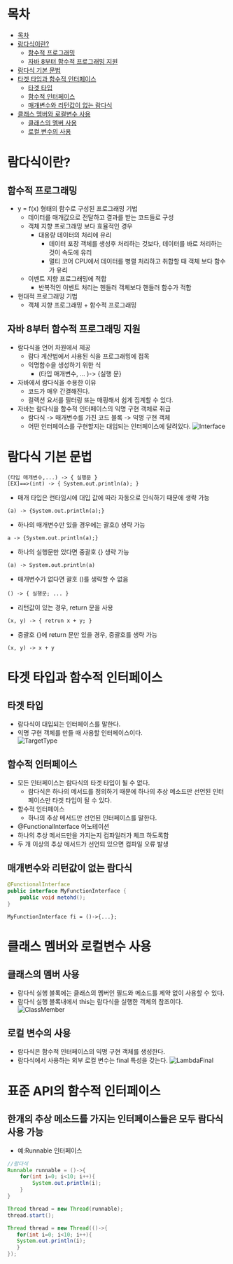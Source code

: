 # 목차
 - [목차](#목차)
 - [람다식이란?](#람다식이란?)
   - [함수적 프로그래밍](#함수적-프로그래밍)
   - [자바 8부터 함수적 프로그래밍 지원](#자바-8부터-함수적-프로그래밍-지원)
 - [람다식 기본 문법](#람다식-기본-문법)
 - [타겟 타입과 함수적 인터페이스](#타겟-타입과-함수적-인터페이스)
   - [타겟 타입](#타겟-타입)
   - [함수적 인터페이스](#함수적-인터페이스)
   - [매개변수와 리턴값이 없는 람다식](#매개변수와-리턴값이-없는-람다식)
 - [클래스 멤버와 로컬변수 사용](#클래스-멤버와-로컬변수-사용)
   - [클래스의 멤버 사용](#클래스의-멤버-사용)
   - [로컬 변수의 사용](#로컬-변수의-사용)
# 람다식이란?

## 함수적 프로그래밍

* y = f(x) 형태의 함수로 구성된 프로그래밍 기법
  * 데이터를 매개값으로 전달하고 결과를 받는 코드들로 구성
  * 객체 지향 프로그래밍 보다 효율적인 경우
    * 대용량 데이터의 처리에 유리
      * 데이터 포장 객체를 생성후 처리하는 것보다, 데이터를 바로 처리하는 것이 속도에 유리
      * 멀티 코어 CPU에서 데이터를 병렬 처리하고 취합할 때 객체 보다 함수가 유리
  * 이벤트 지향 프로그래밍에 적합
    * 반복적인 이벤트 처리는 헨들러 객체보다 핸들러 함수가 적합
* 현대적 프로그래밍 기법
  * 객체 지향 프로그래밍 + 함수적 프로그래밍

## 자바 8부터 함수적 프로그래밍 지원
* 람다식을 언어 차원에서 제공
  * 람다 계산법에서 사용된 식을 프로그래밍에 접목
  * 익명함수을 생성하기 위한 식
    * (타입 매개변수, ... )-> {실행 문}
* 자바에서 람다식을 수용한 이유
  * 코드가 매우 간결해진다.
  * 컬렉션 요서를 필터링 또는 매핑해서 쉽게 집계할 수 있다.
* 자바는 람다식을 함수적 인터페이스의 익명 구현 객체로 취급
  * 람다식 -> 매개변수를 가진 코드 블록 -> 익명 구현 객체
  * 어떤 인터페이스를 구현할지는 대입되는 인터페이스에 달려있다.
  ![Interface](../../assets/image/java/람다식이란_대입되는인터페이스예시.png)

# 람다식 기본 문법
```
(타입 매개변수,...) -> { 실행문 }
[EX]==>(int) -> { System.out.println(a); }
```
* 매개 타입은 런타임시에 대입 값에 따라 자동으로 인식하기 때문에 생략 가능
```
(a) -> {System.out.println(a);}
```
* 하나의 매개변수만 있을 경우에는 괄호() 생략 가능
```
a -> {System.out.println(a);}
```
* 하나의 실행문만 있다면 중괄호 {} 생략 가능
```
(a) -> System.out.println(a)
```
* 매개변수가 없다면 괄호 ()를 생략할 수 없음
```
() -> { 실행문; ... }
```
* 리턴값이 있는 경우, return 문을 사용
```
(x, y) -> { retrun x + y; }
```
* 중괄호 {}에 return 문만 있을 경우, 중괄호를 생략 가능
```
(x, y) -> x + y
```

# 타겟 타입과 함수적 인터페이스
## 타겟 타입
* 람다식이 대입되는 인터페이스를 말한다.
* 익명 구현 객체를 만들 때 사용할 인터페이스이다.   
  ![TargetType](../../assets/image/java/타겟타입과함수적인터페이스.png)
  
## 함수적 인터페이스
* 모든 인터페이스는 람다식의 타겟 타입이 될 수 없다.
  * 람다식은 하나의 메서드를 정의하기 때문에 하나의 추상 메소드만 선언된 인터페이스만 타겟 타입이 될 수 있다.
* 함수적 인터페이스
  * 하나의 추상 메서드만 선언된 인터페이스를 말한다.
* @FunctionalInterface 어노테이션
* 하나의 추상 메서드만을 가지는지 컴파일러가 체크 하도록함
* 두 개 이상의 추상 메서드가 선언되 있으면 컴파일 오류 발생

## 매개변수와 리턴값이 없는 람다식

```java
@FunctionalInterface
public interface MyFunctionInterface {
    public void metohd();
}
```
```
MyFunctionInterface fi = ()->{...};
```

# 클래스 멤버와 로컬변수 사용
## 클래스의 멤버 사용
* 람다식 실행 블록에는 클래스의 멤버인 필드와 메소드를 제약 없이 사용할 수 있다.
* 람다식 실행 블록내에서 this는 람다식을 실행한 객체의 참조이다.
![ClassMember](../../assets/image/java/클래스의%20멤버%20사용%20예시.png)
## 로컬 변수의 사용
* 람다식은 함수적 인터페이스의 익명 구현 객체를 생성한다.
* 람다식에서 사용하는 외부 로컬 변수는 final 특성을 갖는다.
![LambdaFinal](../../assets/image/java/람다식_외부로컬변수_final.png)

# 표준 API의 함수적 인터페이스
## 한개의 추상 메소드를 가지는 인터페이스들은 모두 람다식 사용 가능
 * 예:Runnable 인터페이스
```java
//람다식
Runnable runnable = ()->{
    for(int i=0; i<10; i++){
        System.out.println(i);
    }
} 

Thread thread = new Thread(runnable);
thread.start();
```
```java
Thread thread = new Thread(()->{
   for(int i=0; i<10; i++){
   System.out.println(i);
   }
});
```